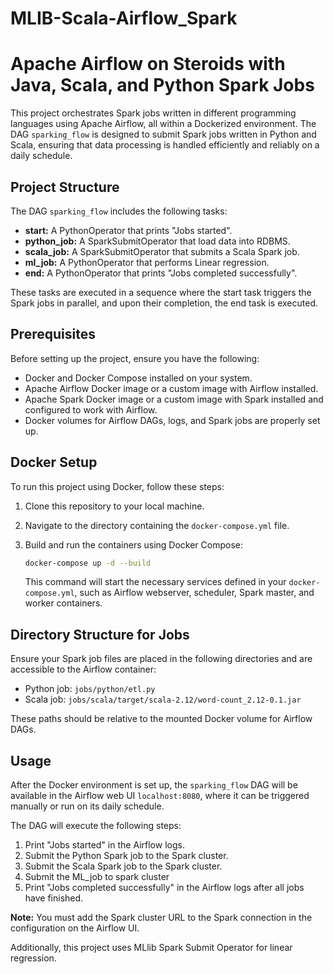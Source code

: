 # MLIB-Scala-Airflow_Spark
# Apache Airflow on Steroids with Java, Scala, and Python Spark Jobs

This project orchestrates Spark jobs written in different programming languages using Apache Airflow, all within a Dockerized environment. The DAG `sparking_flow` is designed to submit Spark jobs written in Python and Scala, ensuring that data processing is handled efficiently and reliably on a daily schedule.

## Project Structure

The DAG `sparking_flow` includes the following tasks:

- **start:** A PythonOperator that prints "Jobs started".
- **python_job:** A SparkSubmitOperator that load data into RDBMS.
- **scala_job:** A SparkSubmitOperator that submits a Scala Spark job.
- **ml_job:** A PythonOperator that performs Linear regression.
- **end:** A PythonOperator that prints "Jobs completed successfully".

These tasks are executed in a sequence where the start task triggers the Spark jobs in parallel, and upon their completion, the end task is executed.

## Prerequisites

Before setting up the project, ensure you have the following:

- Docker and Docker Compose installed on your system.
- Apache Airflow Docker image or a custom image with Airflow installed.
- Apache Spark Docker image or a custom image with Spark installed and configured to work with Airflow.
- Docker volumes for Airflow DAGs, logs, and Spark jobs are properly set up.

## Docker Setup

To run this project using Docker, follow these steps:

1. Clone this repository to your local machine.
2. Navigate to the directory containing the `docker-compose.yml` file.
3. Build and run the containers using Docker Compose:

    ```bash
    docker-compose up -d --build
    ```

   This command will start the necessary services defined in your `docker-compose.yml`, such as Airflow webserver, scheduler, Spark master, and worker containers.

## Directory Structure for Jobs

Ensure your Spark job files are placed in the following directories and are accessible to the Airflow container:

- Python job: `jobs/python/etl.py`
- Scala job: `jobs/scala/target/scala-2.12/word-count_2.12-0.1.jar`

These paths should be relative to the mounted Docker volume for Airflow DAGs.

## Usage

After the Docker environment is set up, the `sparking_flow` DAG will be available in the Airflow web UI `localhost:8080`, where it can be triggered manually or run on its daily schedule.

The DAG will execute the following steps:

1. Print "Jobs started" in the Airflow logs.
2. Submit the Python Spark job to the Spark cluster.
3. Submit the Scala Spark job to the Spark cluster.
4. Submit the ML_job to spark cluster
5. Print "Jobs completed successfully" in the Airflow logs after all jobs have finished.

**Note:** You must add the Spark cluster URL to the Spark connection in the configuration on the Airflow UI.

Additionally, this project uses MLlib Spark Submit Operator for linear regression.
